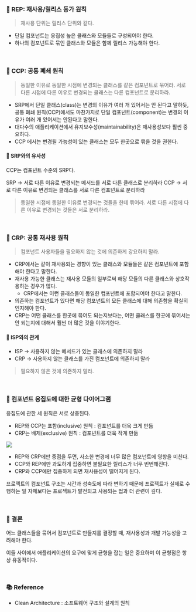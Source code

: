 ### 📕 REP: 재사용/릴리스 등가 원칙

> 재사용 단위는 릴리스 단위와 같다.

- 단일 컴포넌트는 응집성 높은 클래스와 모듈들로 구성되어야 한다.
- 하나의 컴포넌트로 묶인 클래스와 모듈은 함께 릴리스 가능해야 한다.


<br>

### 📗 CCP: 공통 폐쇄 원칙
> 동일한 이유로 동일한 시점에 변경되는 클래스를 같은 컴포넌트로 묶어라. 
서로 다른 시점에 다른 이유로 변경되는 클래스는 다른 컴포넌트로 분리하라.

- SRP에서 단일 클래스(class)는 변경의 이유가 여러 개 있어서는 안 된다고 말하듯, 공통 폐쇄 원칙(CCP)에서도 마찬가지로 단일 컴포넌트(component)는 변경의 이유가 여러 개 있어서는 안된다고 말한다.
- 대다수의 애플리케이션에서 유지보수성(maintainability)은 재사용성보다 훨씬 중요하다.
- CCP 에서는 변경될 가능성이 있는 클래스는 모두 한곳으로 묶을 것을 권한다.

#### 📍 SRP와의 유사성

CCP는 컴포넌트 수준의 SRP다.

SRP → 서로 다른 이유로 변경되는 메서드를 서로 다른 클래스로 분리하라
CCP → 서로 다른 이유로 변경되는 클래스를 서로 다른 컴포넌트로 분리하라

> 동일한 시점에 동일한 이유로 변경되는 것들을 한데 묶어라. 서로 다른 시점에 다른 이유로 변경되는 것들은 서로 분리하라.

<br>

### 📙 CRP: 공통 재사용 원칙
> 컴포넌트 사용자들을 필요하지 않는 것에 의존하게 강요하지 말라.

- CRP에서는 같이 재사용되는 경향이 있는 클래스와 모듈들은 같은 컴포넌트에 포함해야 한다고 말한다.
- 재사용 가능한 클래스는 재사용 모듈의 일부로써 해당 모듈의 다른 클래스와 상호작용하는 경우가 많다.
  - CRP에서는 이런 클래스들이 동일한 컴포넌트에 포함되어야 한다고 말한다.
- 의존하는 컴포넌트가 있다면 해당 컴포넌트의 모든 클래스에 대해 의존함을 확실히 인지해야 한다.
- CRP는 어떤 클래스를 한곳에 묶어도 되는지보다는, 어떤 클래스를 한곳에 묶어서는 안 되는지에 대해서 훨씬 더 많은 것을 이야기한다.

#### 📍 ISP와의 관계
- ISP → 사용하지 않는 메서드가 있는 클래스에 의존하지 말라
- CRP → 사용하지 않는 클래스를 가진 컴포넌트에 의존하지 말라
 > 필요하지 않은 것에 의존하지 말라.
 
<br>

### 📘 컴포넌트 응집도에 대한 균형 다이어그램

응집도에 관한 세 원칙은 서로 상충된다.
- REP와 CCP는 포함(inclusive) 원칙 : 컴포넌트를 더욱 크게 만듦
- CRP는 배제(exclusive) 원칙 : 컴포넌트를 더욱 작게 만듦

![](https://velog.velcdn.com/images/hellojihyoung/post/7c1e0b6b-2596-4150-8334-e54ac97de56d/image.png)

- REP와 CRP에만 중점을 두면, 사소한 변경에 너무 많은 컴포넌트에 영향을 미친다.
- CCP와 REP에만 과도하게 집중하면 불필요한 릴리스가 너무 빈번해진다.
- CRP와 CCP에만 집중하게 되면 재사용성이 떨어지게 된다.


프로젝트의 컴포넌트 구조는 시간과 성숙도에 따라 변하기 때문에 프로젝트가 실제로 수행하는 일 자체보다는 프로젝트가 발전되고 사용되는 법과 더 관련이 깊다.

<br>

### 📒 결론
어느 클래스들을 묶어서 컴포넌트로 만들지를 결정할 때, 재사용성과 개발 가능성을 고려해야 한다.

이들 사이에서 애플리케이션의 요구에 맞게 균형을 잡는 일은 중요하며 이 균형점은 항상 유동적이다.


<br>

### 📚 Reference
- Clean Architecture : 소프트웨어 구조와 설계의 원칙
